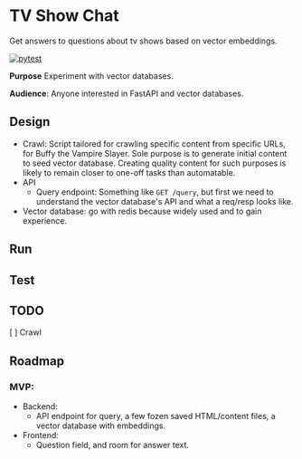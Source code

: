 # TV Show Chat
Get answers to questions about tv shows based on vector embeddings.

[![pytest](https://github.com/pieteradejong/tvshowchat/actions/workflows/ci.yml/badge.svg?branch=main)](https://github.com/pieteradejong/tvshowchat/actions/workflows/ci.yml)

**Purpose**
Experiment with vector databases.

**Audience**:
Anyone interested in FastAPI and vector databases.


## Design
* Crawl: Script tailored for crawling specific content from specific URLs, for
Buffy the Vampire Slayer. Sole purpose is to generate initial content to 
seed vector database. Creating quality content for such purposes is likely
to remain closer to one-off tasks than automatable.
* API
  * Query endpoint: Something like `GET /query`, but first we need to understand the vector database's API and what a req/resp looks like.
* Vector database: go with redis because widely used and to gain experience.



## Run


## Test


## TODO
[ ] Crawl 


## Roadmap
### MVP: 
* Backend:
  * API endpoint for query, a few fozen saved HTML/content files, a vector database with embeddings.
* Frontend:
  * Question field, and room for answer text.

